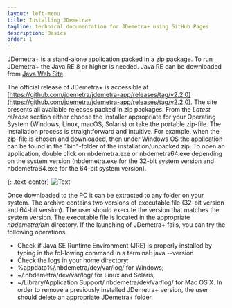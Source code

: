 ```yaml
---
layout: left-menu
title: Installing JDemetra+
tagline: technical documentation for JDemetra+ using GitHub Pages
description: Basics
order: 1
---
```

JDemetra+ is a stand-alone application packed in a zip package. To run JDemetra+ the Java RE 8 or higher is needed. Java RE can be 
downloaded from [Java Web Site](www.java.com/en/download). 

The official release of JDemetra+ is accessible at 
[https://github.com/jdemetra/jdemetra-app/releases/tag/v2.2.0](https://github.com/jdemetra/jdemetra-app/releases/tag/v2.2.0). The site presents all available releases 
packed in zip packages. From the *Latest release* section either choose 
the Installer appropriate for your Operating System (Windows, Linux, 
macOS, Solaris) or take the portable zip-file. The installation process 
is straightforward and intuitive. For example, when the zip-file is 
chosen and downloaded, then under Windows OS the application can be found 
in the "bin"-folder of the installation/unpacked zip. To open an 
application, double click on nbdemetra.exe or nbdemetra64.exe depending 
on the system version (nbdemetra.exe for the 32-bit system version and 
nbdemetra64.exe for the 64-bit system version).

{: .text-center}
![Text](/assets/img/quick-start/RunningJDemetra.jpg)

Once downloaded to the PC it 
can be extracted to any folder on your system. The archive contains two 
versions of executable file (32-bit version and 64-bit version). The 
user should execute the version that matches the system version. The 
executable file is located in the appropriate *nbdemetra/bin* directory. 
If the launching of JDemetra+ fails, you can try the following 
operations: 
* Check if Java SE Runtime Environment (JRE) is properly 
installed by typing in the fol-lowing command in a terminal: java 
--version 
* Check the logs in your home directory: 
* %appdata%/.nbdemetra/dev/var/log/ for Windows; 
* ~/.nbdemetra/dev/var/log/ for Linux and Solaris; 
* ~/Library/Application Support/.nbdemetra/dev/var/log/ for Mac OS X. 
In order to remove a previously installed JDemetra+ version, the user 
should delete an appropriate JDemetra+ folder. 

